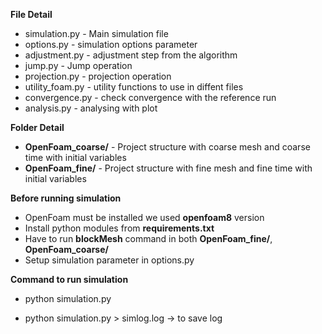 
**File  Detail**

* simulation.py  - Main simulation file  
* options.py - simulation options parameter
* adjustment.py  - adjustment step from the algorithm
* jump.py - Jump operation 
* projection.py - projection operation
* utility_foam.py - utility functions to use in diffent files
* convergence.py - check convergence with the reference run 
* analysis.py - analysing with plot 


**Folder Detail**

* __OpenFoam_coarse/__ - Project structure with coarse mesh and coarse time with initial variables 
* __OpenFoam_fine/__ - Project structure with fine mesh and fine time with initial variables 

**Before running simulation**

* OpenFoam must be installed we used __openfoam8__ version 
* Install python modules from __requirements.txt__
* Have to run __blockMesh__ command in both  __OpenFoam_fine/__, __OpenFoam_coarse/__
* Setup simulation parameter in options.py 


**Command to run simulation**

* python simulation.py 

* python simulation.py > simlog.log  -> to save log



